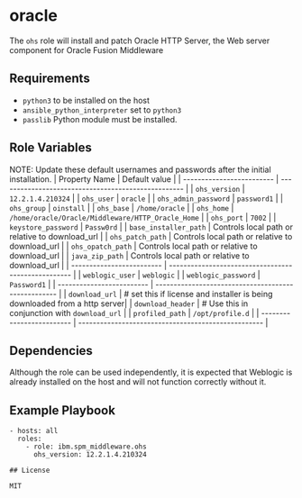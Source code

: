 # oracle

The `ohs` role will install and patch Oracle HTTP Server, the Web server component for Oracle Fusion Middleware

## Requirements

* `python3` to be installed on the host
* `ansible_python_interpreter` set to `python3`
* `passlib` Python module must be installed.

## Role Variables
NOTE: Update these default usernames and passwords after the initial installation.
| Property Name             | Default value                                       |
| ------------------------- | --------------------------------------------------- |
| `ohs_version`             | `12.2.1.4.210324`                                   |
| `ohs_user`                | `oracle`                                            |
| `ohs_admin_password`      | `password1`                                         |
| `ohs_group`               | `oinstall`                                          |
| `ohs_base`                | `/home/oracle`                                      |
| `ohs_home`                | `/home/oracle/Oracle/Middleware/HTTP_Oracle_Home`   |
| `ohs_port`                | `7002`                                              |
| `keystore_password`       | `Passw0rd`                                          |
| `base_installer_path`     | Controls local path or relative to download_url     |
| `ohs_patch_path`          | Controls local path or relative to download_url     |
| `ohs_opatch_path`         | Controls local path or relative to download_url     |
| `java_zip_path`           | Controls local path or relative to download_url     |
| ------------------------- | --------------------------------------------------- |
| `weblogic_user`           | `weblogic`                                          |
| `weblogic_password`       | `Password1`                                         |
| ------------------------- | --------------------------------------------------- |
| `download_url`            | # set this if license and installer is being downloaded from a http server|
| `download_header`         | # Use this in conjunction with `download_url`       |
| `profiled_path`           | `/opt/profile.d`                                    |
| ------------------------- | --------------------------------------------------- |

## Dependencies

Although the role can be used independently, it is expected that Weblogic is already installed on the host and will not function correctly without it.

## Example Playbook

```
- hosts: all
  roles:
    - role: ibm.spm_middleware.ohs
      ohs_version: 12.2.1.4.210324

## License

MIT
```
